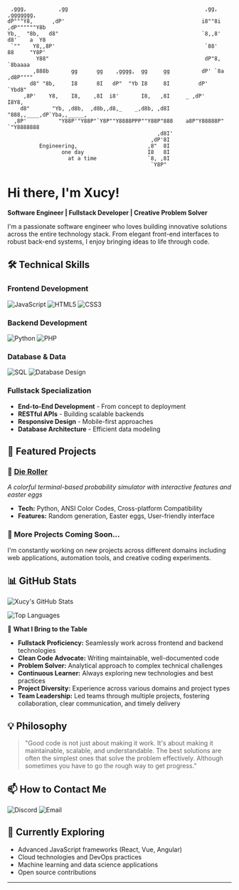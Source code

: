 ```i
 ,ggg,          ,gg                                           ,gg,      ,ggggggg, 
dP"""Y8,      ,dP'                                           i8""8i   ,dP""""""Y8b
Yb,_  "8b,   d8"                                             `8,,8'   d8'    a  Y8
 `""    Y8,,8P'                                               `88'    88     "Y8P'
         Y88"                                                 dP"8,   `8baaaa     
        ,888b       gg      gg    ,gggg,  gg     gg          dP' `8a ,d8P""""     
       d8" "8b,     I8      8I   dP"  "Yb I8     8I         dP'   `Ybd8"          
     ,8P'    Y8,    I8,    ,8I  i8'       I8,   ,8I     _ ,dP'     I8Y8,          
    d8"       "Yb, ,d8b,  ,d8b,,d8,_    _,d8b, ,d8I     "888,,____,dP`Yba,,_____, 
  ,8P'          "Y88P'"Y88P"`Y8P""Y8888PPP""Y88P"888    a8P"Y88888P"   `"Y8888888 
                                               ,d8I'                              
                                             ,dP'8I                               
          Engineering,                      ,8"  8I                               
                 one day                    I8   8I                               
                   at a time                `8, ,8I                               
                                             `Y8P"
```

# Hi there, I'm Xucy!

**Software Engineer | Fullstack Developer | Creative Problem Solver**

I'm a passionate software engineer who loves building innovative solutions across the entire technology stack. From elegant front-end interfaces to robust back-end systems, I enjoy bringing ideas to life through code.

## 🛠️ Technical Skills

### **Frontend Development**
![JavaScript](https://img.shields.io/badge/JavaScript-F7DF1E?style=for-the-badge&logo=javascript&logoColor=black)
![HTML5](https://img.shields.io/badge/HTML5-E34F26?style=for-the-badge&logo=html5&logoColor=white)
![CSS3](https://img.shields.io/badge/CSS3-1572B6?style=for-the-badge&logo=css3&logoColor=white)

### **Backend Development**
![Python](https://img.shields.io/badge/Python-3776AB?style=for-the-badge&logo=python&logoColor=white)
![PHP](https://img.shields.io/badge/PHP-777BB4?style=for-the-badge&logo=php&logoColor=white)

### **Database & Data**
![SQL](https://img.shields.io/badge/SQL-4479A1?style=for-the-badge&logo=postgresql&logoColor=white)
![Database Design](https://img.shields.io/badge/Database_Design-336791?style=for-the-badge&logo=database&logoColor=white)

### **Fullstack Specialization**
- **End-to-End Development** - From concept to deployment
- **RESTful APIs** - Building scalable backends
- **Responsive Design** - Mobile-first approaches
- **Database Architecture** - Efficient data modeling

## 🚀 Featured Projects

### 🎲 [Die Roller](https://github.com/Xucy/die-roller)
_A colorful terminal-based probability simulator with interactive features and easter eggs_
- **Tech:** Python, ANSI Color Codes, Cross-platform Compatibility
- **Features:** Random generation, Easter eggs, User-friendly interface

### 🔄 More Projects Coming Soon...
I'm constantly working on new projects across different domains including web applications, automation tools, and creative coding experiments.

## 📊 GitHub Stats

![Xucy's GitHub Stats](https://github-readme-stats.vercel.app/api?username=XucyXi&show_icons=true&theme=radical)

![Top Languages](https://github-readme-stats.vercel.app/api/top-langs/?username=XucyXi&layout=compact&theme=radical)

🌟 **What I Bring to the Table**

* **Fullstack Proficiency:** Seamlessly work across frontend and backend technologies
* **Clean Code Advocate:** Writing maintainable, well-documented code
* **Problem Solver:** Analytical approach to complex technical challenges
* **Continuous Learner:** Always exploring new technologies and best practices
* **Project Diversity:** Experience across various domains and project types
* **Team Leadership:** Led teams through multiple projects, fostering collaboration, clear communication, and timely delivery

## 💡 Philosophy

> "Good code is not just about making it work. It's about making it maintainable, scalable, and understandable. The best solutions are often the simplest ones that solve the problem effectively. Although sometimes you have to go the rough way to get progress."

## 📫 How to Contact Me

![Discord](https://img.shields.io/badge/Discord-xucy-5865F2?style=for-the-badge&logo=discord&logoColor=white)
![Email](https://img.shields.io/badge/xucyxi.dev%40gmail.com-D14836?style=for-the-badge&logo=gmail&logoColor=white)

## 🎯 Currently Exploring

- Advanced JavaScript frameworks (React, Vue, Angular)
- Cloud technologies and DevOps practices
- Machine learning and data science applications
- Open source contributions

---
